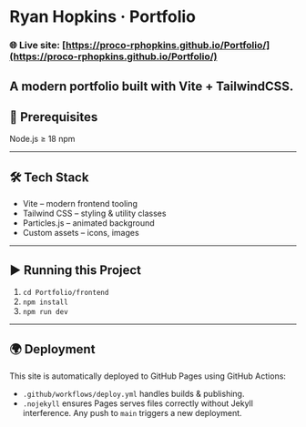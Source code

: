 # Ryan Hopkins · Portfolio

### 🌐 Live site: [https://proco-rphopkins.github.io/Portfolio/](https://proco-rphopkins.github.io/Portfolio/)

A modern portfolio built with Vite + TailwindCSS.
---

## 🚀 Prerequisites

Node.js ≥ 18
npm

---

## 🛠️ Tech Stack

* Vite – modern frontend tooling
* Tailwind CSS – styling & utility classes
* Particles.js – animated background
* Custom assets – icons, images

---

## ▶️ Running this Project

1. `cd Portfolio/frontend`
2. `npm install`
3. `npm run dev`

---

## 🌍 Deployment

This site is automatically deployed to GitHub Pages using GitHub Actions:
* `.github/workflows/deploy.yml` handles builds & publishing.
* `.nojekyll` ensures Pages serves files correctly without Jekyll interference.
Any push to `main` triggers a new deployment.
